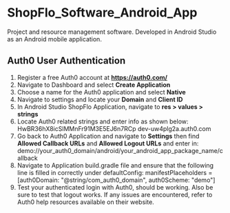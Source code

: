 # ShopFlo_Software_Android_App
 Project and resource management software.  Developed in Android Studio as an Android mobile application.


## Auth0 User Authentication
 1.  Register a free Auth0 account at **https://auth0.com/**  
 2.  Navigate to Dashboard and select **Create Application**
 3.  Choose a name for the Auth0 application and select **Native**
 4.  Navigate to settings and locate your **Domain** and **Client ID**
 5.  In Android Studio ShopFlo Application, navigate to **res > values > strings**
 6.  Locate Auth0 related strings and enter info as shown below:   
     <string name="your_auth0_client_id">HwBR36hX8icSlMMnFr91M3E5EJ6n7RCp</string>
     <string name="your_auth0_domain">dev-uw4plg2a.auth0.com</string>  
 7.  Go back to Auth0 Application and navigate to **Settings** then find **Allowed Callback URLs** and **Allowed Logout URLs** and enter in:
    demo://your_auth0_domain/android/your_android_app_package_name/callback  
 8.  Navigate to Application build.gradle file and ensure that the following line is filled in correctly under defaultConfig:
    manifestPlaceholders = [auth0Domain: "@string/com_auth0_domain", auth0Scheme: "demo"]
 9.  Test your authenticated login with Auth0, should be working.  Also be sure to test that logout works.  If any issues are encountered, refer to Auth0 help resources available on their website.
